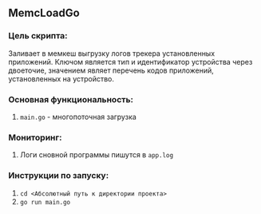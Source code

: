 ## MemcLoadGo

### Цель скрипта:
Заливает в мемкеш выгрузку логов трекера установленных приложений. 
Ключом является тип и идентификатор устройства через двоеточие, значением являет перечень кодов приложений, установленных на устройство.

### Основная функциональность:
1. `main.go` - многопоточная загрузка

### Мониторинг:
1. Логи сновной программы пишутся в `app.log`

### Инструкции по запуску: 
1. `cd <Абсолютный путь к директории проекта>` 
3. `go run main.go`
